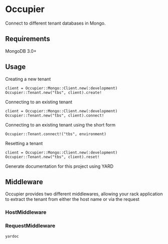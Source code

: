 # Occupier

Connect to different tenant databases in Mongo.

## Requirements

MongoDB 3.0+

## Usage

Creating a new tenant
    
    client = Occupier::Mongo::Client.new(:development)
    Occupier::Tenant.new("tbs", client).create!

Connecting to an existing tenant
    
    client = Occupier::Mongo::Client.new(:development)
    Occupier::Tenant.new("tbs", client).connect!

Connecting to an existing tenant using the short form

    Occupier::Tenant.connect!("tbs", environment)

Resetting a tenant
    
    client = Occupier::Mongo::Client.new(:development)
    Occupier::Tenant.new("tbs", client).reset!

Generate documentation for this project using YARD

## Middleware

Occupier provides two different middlewares, allowing your rack application to extract the tenant from either the host name or via the request

### HostMiddleware

### RequestMiddleware
    
    yardoc
